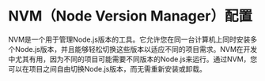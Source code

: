 <!--
 * @Author: luyb luyb@xunzhaotech.com
 * @Date: 2022-11-24 11:59:56
 * @LastEditors: luyb luyb@xunzhaotech.com
 * @LastEditTime: 2025-07-20 19:27:38
 * @FilePath: \micro-design-docs\docs\guide\index.md
 * @Description: 这是默认设置,请设置`customMade`, 打开koroFileHeader查看配置 进行设置: https://github.com/OBKoro1/koro1FileHeader/wiki/%E9%85%8D%E7%BD%AE
-->
# NVM（Node Version Manager）配置

NVM是一个用于管理Node.js版本的工具。它允许您在同一台计算机上同时安装多个Node.js版本，并且能够轻松切换这些版本以适应不同的项目需求。NVM在开发中尤其有用，因为不同的项目可能需要不同版本的Node.js来运行。通过NVM，您可以在项目之间自由切换Node.js版本，而无需重新安装或卸载。